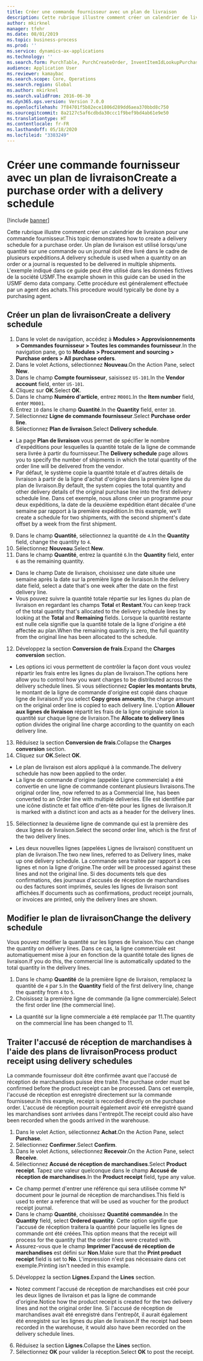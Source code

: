 ```yaml
---
title: Créer une commande fournisseur avec un plan de livraison
description: Cette rubrique illustre comment créer un calendrier de livraison pour une commande fournisseur.
author: mkirknel
manager: tfehr
ms.date: 08/01/2019
ms.topic: business-process
ms.prod: ''
ms.service: dynamics-ax-applications
ms.technology: ''
ms.search.form: PurchTable, PurchCreateOrder, InventItemIdLookupPurchase, PurchDeliverySchedule, PurchEditLines
audience: Application User
ms.reviewer: kamaybac
ms.search.scope: Core, Operations
ms.search.region: Global
ms.author: mkirknel
ms.search.validFrom: 2016-06-30
ms.dyn365.ops.version: Version 7.0.0
ms.openlocfilehash: 7f84701f5b82ece1806d289dd6aea370bbd8c750
ms.sourcegitcommit: 8a2127c5af6cdbda30ccc1f9bef9bd4ab61e9e50
ms.translationtype: HT
ms.contentlocale: fr-FR
ms.lasthandoff: 05/18/2020
ms.locfileid: "3383249"
---
```

# <a name="create-a-purchase-order-with-a-delivery-schedule"></a><span data-ttu-id="6a8f7-103">Créer une commande fournisseur avec un plan de livraison</span><span class="sxs-lookup"><span data-stu-id="6a8f7-103">Create a purchase order with a delivery schedule</span></span>

[!include [banner](../../includes/banner.md)]

<span data-ttu-id="6a8f7-104">Cette rubrique illustre comment créer un calendrier de livraison pour une commande fournisseur.</span><span class="sxs-lookup"><span data-stu-id="6a8f7-104">This topic demonstrates how to create a delivery schedule for a purchase order.</span></span> <span data-ttu-id="6a8f7-105">Un plan de livraison est utilisé lorsqu'une quantité sur une commande ou un journal doit être livré dans le cadre de plusieurs expéditions.</span><span class="sxs-lookup"><span data-stu-id="6a8f7-105">A delivery schedule is used when a quantity on an order or a journal is requested to be delivered in multiple shipments.</span></span> <span data-ttu-id="6a8f7-106">L'exemple indiqué dans ce guide peut être utilisé dans les données fictives de la société USMF.</span><span class="sxs-lookup"><span data-stu-id="6a8f7-106">The example shown in this guide can be used in the USMF demo data company.</span></span> <span data-ttu-id="6a8f7-107">Cette procédure est généralement effectuée par un agent des achats.</span><span class="sxs-lookup"><span data-stu-id="6a8f7-107">This procedure would typically be done by a purchasing agent.</span></span>

## <a name="create-a-delivery-schedule"></a><span data-ttu-id="6a8f7-108">Créer un plan de livraison</span><span class="sxs-lookup"><span data-stu-id="6a8f7-108">Create a delivery schedule</span></span>
1. <span data-ttu-id="6a8f7-109">Dans le volet de navigation, accédez à **Modules > Approvisionnements > Commandes fournisseur > Toutes les commandes fournisseur**.</span><span class="sxs-lookup"><span data-stu-id="6a8f7-109">In the navigation pane, go to **Modules > Procurement and sourcing > Purchase orders > All purchase orders**.</span></span>
2. <span data-ttu-id="6a8f7-110">Dans le volet Actions, sélectionnez **Nouveau**.</span><span class="sxs-lookup"><span data-stu-id="6a8f7-110">On the Action Pane, select **New**.</span></span>
3. <span data-ttu-id="6a8f7-111">Dans le champ **Compte fournisseur**, saisissez `US-101`.</span><span class="sxs-lookup"><span data-stu-id="6a8f7-111">In the **Vendor account** field, enter `US-101`.</span></span>
4. <span data-ttu-id="6a8f7-112">Cliquez sur **OK**.</span><span class="sxs-lookup"><span data-stu-id="6a8f7-112">Select **OK**.</span></span>
5. <span data-ttu-id="6a8f7-113">Dans le champ **Numéro d'article**, entrez `M0001`.</span><span class="sxs-lookup"><span data-stu-id="6a8f7-113">In the **Item number** field, enter `M0001`.</span></span>
6. <span data-ttu-id="6a8f7-114">Entrez `10` dans le champ **Quantité**.</span><span class="sxs-lookup"><span data-stu-id="6a8f7-114">In the **Quantity** field, enter `10`.</span></span>
7. <span data-ttu-id="6a8f7-115">Sélectionnez **Ligne de commande fournisseur**.</span><span class="sxs-lookup"><span data-stu-id="6a8f7-115">Select **Purchase order line**.</span></span>
8. <span data-ttu-id="6a8f7-116">Sélectionnez **Plan de livraison**.</span><span class="sxs-lookup"><span data-stu-id="6a8f7-116">Select **Delivery schedule**.</span></span>
- <span data-ttu-id="6a8f7-117">La page **Plan de livraison** vous permet de spécifier le nombre d'expéditions pour lesquelles la quantité totale de la ligne de commande sera livrée à partir du fournisseur.</span><span class="sxs-lookup"><span data-stu-id="6a8f7-117">The **Delivery schedule** page allows you to specify the number of shipments in which the total quantity of the order line will be delivered from the vendor.</span></span>  
- <span data-ttu-id="6a8f7-118">Par défaut, le système copie la quantité totale et d'autres détails de livraison à partir de la ligne d'achat d'origine dans la première ligne du plan de livraison.</span><span class="sxs-lookup"><span data-stu-id="6a8f7-118">By default, the system copies the total quantity and other delivery details of the original purchase line into the first delivery schedule line.</span></span> <span data-ttu-id="6a8f7-119">Dans cet exemple, nous allons créer un programme pour deux expéditions, la date de la deuxième expédition étant décalée d'une semaine par rapport à la première expédition.</span><span class="sxs-lookup"><span data-stu-id="6a8f7-119">In this example, we'll create a schedule for two shipments, with the second shipment's date offset by a week from the first shipment.</span></span>  
9. <span data-ttu-id="6a8f7-120">Dans le champ **Quantité**, sélectionnez la quantité de `4`.</span><span class="sxs-lookup"><span data-stu-id="6a8f7-120">In the **Quantity** field, change the quantity to `4`.</span></span>
10. <span data-ttu-id="6a8f7-121">Sélectionnez **Nouveau**.</span><span class="sxs-lookup"><span data-stu-id="6a8f7-121">Select **New**.</span></span>
11. <span data-ttu-id="6a8f7-122">Dans le champ **Quantité**, entrez la quantité `6`.</span><span class="sxs-lookup"><span data-stu-id="6a8f7-122">In the **Quantity** field, enter `6` as the remaining quantity.</span></span>
- <span data-ttu-id="6a8f7-123">Dans le champ Date de livraison, choisissez une date située une semaine après la date sur la première ligne de livraison.</span><span class="sxs-lookup"><span data-stu-id="6a8f7-123">In the delivery date field, select a date that's one week after the date on the first delivery line.</span></span>  
- <span data-ttu-id="6a8f7-124">Vous pouvez suivre la quantité totale répartie sur les lignes du plan de livraison en regardant les champs **Total** et **Restant**.</span><span class="sxs-lookup"><span data-stu-id="6a8f7-124">You can keep track of the total quantity that's allocated to the delivery schedule lines by looking at the **Total** and **Remaining** fields.</span></span> <span data-ttu-id="6a8f7-125">Lorsque la quantité restante est nulle cela signifie que la quantité totale de la ligne d'origine a été affectée au plan.</span><span class="sxs-lookup"><span data-stu-id="6a8f7-125">When the remaining quantity is zero, the full quantity from the original line has been allocated to the schedule.</span></span>  
12. <span data-ttu-id="6a8f7-126">Développez la section **Conversion de frais**.</span><span class="sxs-lookup"><span data-stu-id="6a8f7-126">Expand the **Charges conversion** section.</span></span>
- <span data-ttu-id="6a8f7-127">Les options ici vous permettent de contrôler la façon dont vous voulez répartir les frais entre les lignes du plan de livraison.</span><span class="sxs-lookup"><span data-stu-id="6a8f7-127">The options here allow you to control how you want charges to be distributed across the delivery schedule lines.</span></span> <span data-ttu-id="6a8f7-128">Si vous sélectionnez **Copier les montants bruts**, le montant de la ligne de commande d'origine est copié dans chaque ligne de livraison.</span><span class="sxs-lookup"><span data-stu-id="6a8f7-128">If you select **Copy gross amounts**, the charge amount on the original order line is copied to each delivery line.</span></span> <span data-ttu-id="6a8f7-129">L'option **Allouer aux lignes de livraison** répartit les frais de la ligne originale selon la quantité sur chaque ligne de livraison.</span><span class="sxs-lookup"><span data-stu-id="6a8f7-129">The **Allocate to delivery lines** option divides the original line charge according to the quantity on each delivery line.</span></span>  
13. <span data-ttu-id="6a8f7-130">Réduisez la section **Conversion de frais**.</span><span class="sxs-lookup"><span data-stu-id="6a8f7-130">Collapse the **Charges conversion** section.</span></span>
14. <span data-ttu-id="6a8f7-131">Cliquez sur **OK**.</span><span class="sxs-lookup"><span data-stu-id="6a8f7-131">Select **OK**.</span></span>
- <span data-ttu-id="6a8f7-132">Le plan de livraison est alors appliqué à la commande.</span><span class="sxs-lookup"><span data-stu-id="6a8f7-132">The delivery schedule has now been applied to the order.</span></span>  
- <span data-ttu-id="6a8f7-133">La ligne de commande d'origine (appelée Ligne commerciale) a été convertie en une ligne de commande contenant plusieurs livraisons.</span><span class="sxs-lookup"><span data-stu-id="6a8f7-133">The original order line, now referred to as a Commercial line, has been converted to an Order line with multiple deliveries.</span></span> <span data-ttu-id="6a8f7-134">Elle est identifiée par une icône distincte et fait office d'en-tête pour les lignes de livraison.</span><span class="sxs-lookup"><span data-stu-id="6a8f7-134">It is marked with a distinct icon and acts as a header for the delivery lines.</span></span>  
15. <span data-ttu-id="6a8f7-135">Sélectionnez la deuxième ligne de commande qui est la première des deux lignes de livraison.</span><span class="sxs-lookup"><span data-stu-id="6a8f7-135">Select the second order line, which is the first of the two delivery lines.</span></span>
- <span data-ttu-id="6a8f7-136">Les deux nouvelles lignes (appelées Lignes de livraison) constituent un plan de livraison.</span><span class="sxs-lookup"><span data-stu-id="6a8f7-136">The two new lines, referred to as Delivery lines, make up one delivery schedule.</span></span> <span data-ttu-id="6a8f7-137">La commande sera traitée par rapport à ces lignes et non la ligne d'origine.</span><span class="sxs-lookup"><span data-stu-id="6a8f7-137">The order will be processed against these lines and not the original line.</span></span> <span data-ttu-id="6a8f7-138">Si des documents tels que des confirmations, des journaux d'accusés de réception de marchandises ou des factures sont imprimés, seules les lignes de livraison sont affichées.</span><span class="sxs-lookup"><span data-stu-id="6a8f7-138">If documents such as confirmations, product receipt journals, or invoices are printed, only the delivery lines are shown.</span></span>  

## <a name="change-the-delivery-schedule"></a><span data-ttu-id="6a8f7-139">Modifier le plan de livraison</span><span class="sxs-lookup"><span data-stu-id="6a8f7-139">Change the delivery schedule</span></span>
<span data-ttu-id="6a8f7-140">Vous pouvez modifier la quantité sur les lignes de livraison.</span><span class="sxs-lookup"><span data-stu-id="6a8f7-140">You can change the quantity on delivery lines.</span></span> <span data-ttu-id="6a8f7-141">Dans ce cas, la ligne commerciale est automatiquement mise à jour en fonction de la quantité totale des lignes de livraison.</span><span class="sxs-lookup"><span data-stu-id="6a8f7-141">If you do this, the commercial line is automatically updated to the total quantity in the delivery lines.</span></span>  
1. <span data-ttu-id="6a8f7-142">Dans le champ **Quantité** de la première ligne de livraison, remplacez la quantité de `4` par `5`.</span><span class="sxs-lookup"><span data-stu-id="6a8f7-142">In the **Quantity** field of the first delivery line, change the quantity from `4` to `5`.</span></span>
2. <span data-ttu-id="6a8f7-143">Choisissez la première ligne de commande (la ligne commerciale).</span><span class="sxs-lookup"><span data-stu-id="6a8f7-143">Select the first order line (the commercial line).</span></span>  
- <span data-ttu-id="6a8f7-144">La quantité sur la ligne commerciale a été remplacée par 11.</span><span class="sxs-lookup"><span data-stu-id="6a8f7-144">The quantity on the commercial line has been changed to 11.</span></span>  

## <a name="process-product-receipt-using-delivery-schedules"></a><span data-ttu-id="6a8f7-145">Traiter l'accusé de réception de marchandises à l'aide des plans de livraison</span><span class="sxs-lookup"><span data-stu-id="6a8f7-145">Process product receipt using delivery schedules</span></span>
<span data-ttu-id="6a8f7-146">La commande fournisseur doit être confirmée avant que l'accusé de réception de marchandises puisse être traité.</span><span class="sxs-lookup"><span data-stu-id="6a8f7-146">The purchase order must be confirmed before the product receipt can be processed.</span></span> <span data-ttu-id="6a8f7-147">Dans cet exemple, l'accusé de réception est enregistré directement sur la commande fournisseur.</span><span class="sxs-lookup"><span data-stu-id="6a8f7-147">In this example, receipt is recorded directly on the purchase order.</span></span> <span data-ttu-id="6a8f7-148">L'accusé de réception pourrait également avoir été enregistré quand les marchandises sont arrivées dans l'entrepôt.</span><span class="sxs-lookup"><span data-stu-id="6a8f7-148">The receipt could also have been recorded when the goods arrived in the warehouse.</span></span>  
1. <span data-ttu-id="6a8f7-149">Dans le volet Action, sélectionnez **Achat**.</span><span class="sxs-lookup"><span data-stu-id="6a8f7-149">On the Action Pane, select **Purchase**.</span></span>
2. <span data-ttu-id="6a8f7-150">Sélectionnez **Confirmer**.</span><span class="sxs-lookup"><span data-stu-id="6a8f7-150">Select **Confirm**.</span></span>
3. <span data-ttu-id="6a8f7-151">Dans le volet Actions, sélectionnez **Recevoir**.</span><span class="sxs-lookup"><span data-stu-id="6a8f7-151">On the Action Pane, select **Receive**.</span></span>
4. <span data-ttu-id="6a8f7-152">Sélectionnez **Accusé de réception de marchandises**.</span><span class="sxs-lookup"><span data-stu-id="6a8f7-152">Select **Product receipt**.</span></span> <span data-ttu-id="6a8f7-153">Tapez une valeur quelconque dans le champ **Accusé de réception de marchandises**.</span><span class="sxs-lookup"><span data-stu-id="6a8f7-153">In the **Product receipt** field, type any value.</span></span>
- <span data-ttu-id="6a8f7-154">Ce champ permet d'entrer une référence qui sera utilisée comme N° document pour le journal de réception de marchandises.</span><span class="sxs-lookup"><span data-stu-id="6a8f7-154">This field is used to enter a reference that will be used as voucher for the product receipt journal.</span></span>  
- <span data-ttu-id="6a8f7-155">Dans le champ **Quantité**, choisissez **Quantité commandée**.</span><span class="sxs-lookup"><span data-stu-id="6a8f7-155">In the **Quantity** field, select **Ordered quantity**.</span></span> <span data-ttu-id="6a8f7-156">Cette option signifie que l'accusé de réception traitera la quantité pour laquelle les lignes de commande ont été créées.</span><span class="sxs-lookup"><span data-stu-id="6a8f7-156">This option means that the receipt will process for the quantity that the order lines were created with.</span></span>  
- <span data-ttu-id="6a8f7-157">Assurez-vous que le champ **Imprimer l'accusé de réception de marchandises** est défini sur **Non**.</span><span class="sxs-lookup"><span data-stu-id="6a8f7-157">Make sure that the **Print product receipt** field is set to **No**.</span></span> <span data-ttu-id="6a8f7-158">L'impression n'est pas nécessaire dans cet exemple.</span><span class="sxs-lookup"><span data-stu-id="6a8f7-158">Printing isn't needed in this example.</span></span>  
5. <span data-ttu-id="6a8f7-159">Développez la section **Lignes**.</span><span class="sxs-lookup"><span data-stu-id="6a8f7-159">Expand the **Lines** section.</span></span>
- <span data-ttu-id="6a8f7-160">Notez comment l'accusé de réception de marchandises est créé pour les deux lignes de livraison et pas la ligne de commande d'origine.</span><span class="sxs-lookup"><span data-stu-id="6a8f7-160">Notice how the product receipt is created for the two delivery lines and not the original order line.</span></span> <span data-ttu-id="6a8f7-161">Si l'accusé de réception de marchandises avait été enregistré dans l'entrepôt, il aurait également été enregistré sur les lignes du plan de livraison.</span><span class="sxs-lookup"><span data-stu-id="6a8f7-161">If the receipt had been recorded in the warehouse, it would also have been recorded on the delivery schedule lines.</span></span>  
6. <span data-ttu-id="6a8f7-162">Réduisez la section **Lignes**.</span><span class="sxs-lookup"><span data-stu-id="6a8f7-162">Collapse the **Lines** section.</span></span>
7. <span data-ttu-id="6a8f7-163">Sélectionnez **OK** pour valider la réception.</span><span class="sxs-lookup"><span data-stu-id="6a8f7-163">Select **OK** to post the receipt.</span></span>

